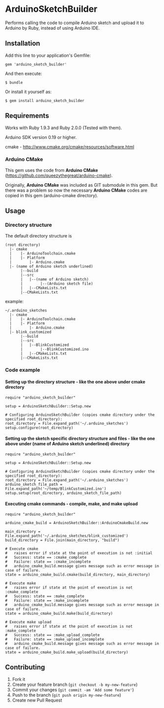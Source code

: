 # ArduinoSketchBuilder

Performs calling the code to compile Arduino sketch and upload it to Arduino
by Ruby, instead of using Arduino IDE.

## Installation

Add this line to your application's Gemfile:

    gem 'arduino_sketch_builder'

And then execute:

    $ bundle

Or install it yourself as:

    $ gem install arduino_sketch_builder

## Requirements

Works with Ruby 1.9.3 and Ruby 2.0.0 (Tested with them). 

Arduino SDK version 0.19 or higher. 

cmake - http://www.cmake.org/cmake/resources/software.html

### Arduino CMake

This gem uses the code from **Arduino CMake** (https://github.com/queezythegreat/arduino-cmake). 

Originally, **Arduino CMake** was included as GIT submodule in this gem. 
But there was a problem so now the necessary **Arduino CMake** codes are copied in this gem (arduino-cmake directory). 

## Usage

### Directory structure

The default directory structure is 

    (root directory)
      |- cmake
      |    |- ArduinoToolchain.cmake
      |    |- Platform
      |        |- Arduino.cmake  
      |- (name of Arduino sketch underlined)
           |--build
           |--src
           |   |--(name of Arduino sketch)
           |        |--(Arduino sketch file)
           |   |--CMakeLists.txt
           |--CMakeLists.txt  

example:

    ~/.arduino_sketches  
      |- cmake
      |    |- ArduinoToolchain.cmake
      |    |- Platform
      |        |- Arduino.cmake  
      |- blink_customized
           |--build
           |--src
           |   |--BlinkCustomized
           |        |--BlinkCustomized.ino
           |   |--CMakeLists.txt
           |--CMakeLists.txt    

### Code example

#### Setting up the directory structure - like the one above under cmake directory

    require "arduino_sketch_builder"

    setup = ArduinoSketchBuilder::Setup.new

    # Configuring ArduinoSketchBuilder (copies cmake directory under the specified root_directory):
    root_directory = File.expand_path('~/.arduino_sketches')
    setup.configure(root_directory)  

#### Setting up the sketch specific directory structure and files - like the one above under (name of Arduino sketch underlined) directory

    require "arduino_sketch_builder"

    setup = ArduinoSketchBuilder::Setup.new

    # Configuring ArduinoSketchBuilder (copies cmake directory under the specified root_directory):
    root_directory = File.expand_path('~/.arduino_sketches')
    arduino_sketch_file_path = File.expand_path('~/temp/BlinkCustomized.ino')
    setup.setup(root_directory, arduino_sketch_file_path)  

#### Executing cmake commands - compile, make, and make upload

    require "arduino_sketch_builder"

    arduino_cmake_build = ArduinoSketchBuilder::ArduinoCmakeBuild.new

    main_directory = File.expand_path('~/.arduino_sketches/blink_customized')
    build_directory = File.join(main_directory, "build")

    # Execute cmake
    #   raises error if state at the point of execution is not :initial    
    #   Success: state == :cmake_complete
    #   Failure: state == :cmake_incomplete
    #   arduino_cmake_build.message gives message such as error message in case of failure. 
    state = arduino_cmake_build.cmake(build_directory, main_directory)

    # Execute make
    #   raises error if state at the point of execution is not :cmake_complete    
    #   Success: state == :make_complete
    #   Failure: state == :make_incomplete
    #   arduino_cmake_build.message gives message such as error message in case of failure. 
    state = arduino_cmake_build.make(build_directory)    

    # Execute make upload
    #   raises error if state at the point of execution is not :make_complete    
    #   Success: state == :make_upload_complete
    #   Failure: state == :make_upload_incomplete
    #   arduino_cmake_build.message gives message such as error message in case of failure. 
    state = arduino_cmake_build.make_upload(build_directory)     

## Contributing

1. Fork it
2. Create your feature branch (`git checkout -b my-new-feature`)
3. Commit your changes (`git commit -am 'Add some feature'`)
4. Push to the branch (`git push origin my-new-feature`)
5. Create new Pull Request
